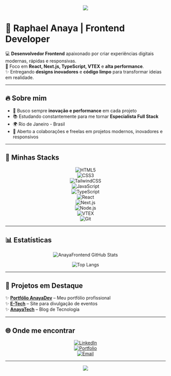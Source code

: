 <!-- Banner futurista no topo -->
<div align="center">
  <img src="https://capsule-render.vercel.app/api?type=waving&color=0:00c6ff,100:0072ff&height=200&section=header&text=Raphael%20Anaya%20👨‍💻&fontSize=40&fontColor=ffffff&animation=fadeIn&fontAlignY=35" />
</div>

# 🌟 Raphael Anaya | Frontend Developer  

💻 **Desenvolvedor Frontend** apaixonado por criar experiências digitais modernas, rápidas e responsivas.  
🚀 Foco em **React, Next.js, TypeScript, VTEX** e **alta performance**.  
✨ Entregando **designs inovadores** e **código limpo** para transformar ideias em realidade.  

---

## 🔥 Sobre mim  
- 🎯 Busco sempre **inovação e performance** em cada projeto  
- 📚 Estudando constantemente para me tornar **Especialista Full Stack**  
- 🌍 Rio de Janeiro - Brasil  
- 🤝 Aberto a colaborações e freelas em projetos modernos, inovadores e responsivos  

---

## 🚀 Minhas Stacks  

<div align="center">

![HTML5](https://img.shields.io/badge/HTML5-E34F26?style=for-the-badge&logo=html5&logoColor=fff)  
![CSS3](https://img.shields.io/badge/CSS3-1572B6?style=for-the-badge&logo=css3&logoColor=fff)  
![TailwindCSS](https://img.shields.io/badge/TailwindCSS-38B2AC?style=for-the-badge&logo=tailwindcss&logoColor=fff)  
![JavaScript](https://img.shields.io/badge/JavaScript-F7DF1E?style=for-the-badge&logo=javascript&logoColor=000)  
![TypeScript](https://img.shields.io/badge/TypeScript-3178C6?style=for-the-badge&logo=typescript&logoColor=fff)  
![React](https://img.shields.io/badge/React-61DAFB?style=for-the-badge&logo=react&logoColor=000)  
![Next.js](https://img.shields.io/badge/Next.js-000?style=for-the-badge&logo=nextdotjs&logoColor=fff)  
![Node.js](https://img.shields.io/badge/Node.js-339933?style=for-the-badge&logo=nodedotjs&logoColor=fff)  
![VTEX](https://img.shields.io/badge/VTEX-E31837?style=for-the-badge&logo=vtex&logoColor=fff)  
![Git](https://img.shields.io/badge/Git-F05032?style=for-the-badge&logo=git&logoColor=fff)  

</div>

---

## 📊 Estatísticas  

<div align="center">

![AnayaFrontend GitHub Stats](https://github-readme-stats.vercel.app/api?username=AnayaFrontend&show_icons=true&theme=radical&hide_border=true)  

![Top Langs](https://github-readme-stats.vercel.app/api/top-langs/?username=AnayaFrontend&layout=compact&theme=radical&hide_border=true)

</div>

---

## 🎨 Projetos em Destaque  

✨ [**Portfólio AnayaDev**](https://github.com/AnayaFrontend/portfolio-anayadev) – Meu portfólio profissional  
✨ [**E-Tech**](https://github.com/AnayaFrontend/e-tech) – Site para divulgação de eventos  
✨ [**AnayaTech**](https://github.com/AnayaFrontend/anayatech) – Blog de Tecnologia  

---

## 🌐 Onde me encontrar  

<div align="center">

[![LinkedIn](https://img.shields.io/badge/LinkedIn-0077B5?style=for-the-badge&logo=linkedin&logoColor=fff)](https://www.linkedin.com/in/Raphael-Anaya/)  
[![Portfolio](https://img.shields.io/badge/Portfolio-FF4088?style=for-the-badge&logo=vercel&logoColor=fff)](https://anayadeveloper.com.br/)  
[![Email](https://img.shields.io/badge/Email-323330?style=for-the-badge&logo=gmail&logoColor=fff)](mailto:anaya.frontend@gmail.com)  

</div>

---

<!-- Banner futurista no rodapé -->
<div align="center">
  <img src="https://capsule-render.vercel.app/api?type=waving&color=0:0072ff,100:00c6ff&height=120&section=footer"/>
</div>
